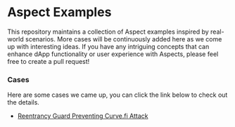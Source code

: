 # Aspect Examples

This repository maintains a collection of Aspect examples inspired by real-world scenarios. More cases will be continuously added here as we come up with interesting ideas. If you have any intriguing concepts that can enhance dApp functionality or user experience with Aspects, please feel free to create a pull request!

### Cases

Here are some cases we came up, you can click the link below to check out the details.

* [Reentrancy Guard Preventing Curve.fi Attack](curve_reentrance/README.md) 
